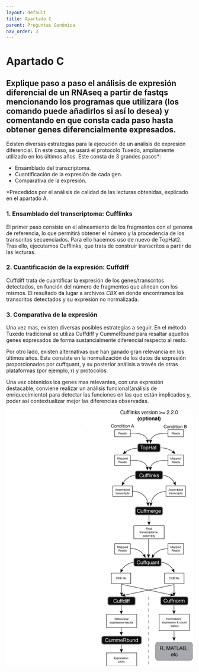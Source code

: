 ```yaml
---
layout: default
title: Apartado C
parent: Preguntas Genómica
nav_order: 3
---
```



# Apartado C

## Explique paso a paso el análisis de expresión diferencial de un RNAseq a partir de fastqs mencionando los programas que utilizara (los comando puede añadirlos si así lo desea) y comentando en que consta cada paso hasta obtener genes diferencialmente expresados.

Existen diversas estrategias para la ejecución de un análisis de expresión diferencial. En este caso, se usará el protocolo Tuxedo, ampliamente utilizado en los últimos años. Este consta de 3 grandes pasos*:

- Ensamblado del transcriptoma.
- Cuantificación de la expresión de cada gen.
- Comparativa de la expresión.
 
*Precedidos por el análisis de calidad de las lecturas obtenidas, explicado en el apartado A.

### 1. Ensamblado del transcriptoma: Cufflinks

El primer paso consiste en el alineamiento de los fragmentos con el genoma de referencia, lo que permitirá obtener el número y la procedencia de los transcritos secuenciados. Para ello hacemos uso de nuevo de TopHat2. Tras ello, ejecutamos Cufflinks, que trata de construir transcritos a partir de las lecturas.

### 2. Cuantificación de la expresión: Cuffdiff

Cuffdiff trata de cuantificar la expresión de los genes/transcritos detectados, en función del número de fragmentos que alinean con los mismos. El resultado da lugar a archivos _CBX_ en donde encontramos los transcritos detectados y su expresión no normalizada.

### 3. Comparativa de la expresión 

Una vez mas, existen diversas posibles estrategias a seguir. En el método Tuxedo tradicional se utiliza Cuffdiff y CummeRbund para resaltar aquellos genes expresados de forma sustancialmente diferencial respecto al resto. 

Por otro lado, existen alternativas que han ganado gran relevancia en los últimos años. Esta consiste en la normalización de los datos de expresión proporcionados por cuffquant, y su posterior análisis a través de otras plataformas (por ejemplo, r) y protocolos.

Una vez obtenidos los genes mas relevantes, con una expresión destacable, conviene realizar un análisis funcional(análisis de enriquecimiento) para detectar las funciones en las que están implicados y, poder así contextualizar mejor las diferencias observadas.

![image](./tuxedo_workflow.png)
